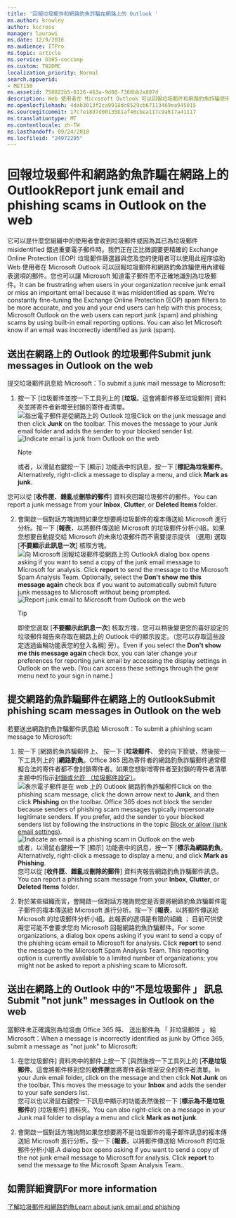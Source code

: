 ```yaml
---
title: '回報垃圾郵件和網路釣魚詐騙在網路上的 Outlook '
ms.author: krowley
author: kccross
manager: laurawi
ms.date: 12/9/2016
ms.audience: ITPro
ms.topic: article
ms.service: O365-seccomp
ms.custom: TN2DMC
localization_priority: Normal
search.appverid:
- MET150
ms.assetid: 758822b5-0126-463a-9d08-7366bb2a807d
description: Web 使用者在 Microsoft Outlook 可以回報垃圾郵件和網路釣魚詐騙使用內建報表選項的郵件。您也可以讓 Microsoft 知道電子郵件而不正確地識別為垃圾郵件。
ms.openlocfilehash: 4dab3013f2ca9918dc8529cb67113469ea945015
ms.sourcegitcommit: 17c7e18d7d00135b1af40cbea117c9a817a41117
ms.translationtype: MT
ms.contentlocale: zh-TW
ms.lasthandoff: 09/24/2018
ms.locfileid: "24972295"
---
```

# <a name="report-junk-email-and-phishing-scams-in-outlook-on-the-web"></a><span data-ttu-id="a69ca-104">回報垃圾郵件和網路釣魚詐騙在網路上的 Outlook</span><span class="sxs-lookup"><span data-stu-id="a69ca-104">Report junk email and phishing scams in Outlook on the web</span></span> 

<span data-ttu-id="a69ca-p102">它可以是什麼您組織中的使用者會收到垃圾郵件或因為其已為垃圾郵件 misidentified 錯過重要電子郵件時。我們正在正比微調要更精確的 Exchange Online Protection (EOP) 垃圾郵件篩選器與您及您的使用者可以使用此程序協助Web 使用者在 Microsoft Outlook 可以回報垃圾郵件和網路釣魚詐騙使用內建報表選項的郵件。您也可以讓 Microsoft 知道電子郵件而不正確地識別為垃圾郵件。</span><span class="sxs-lookup"><span data-stu-id="a69ca-p102">It can be frustrating when users in your organization receive junk email or miss an important email because it was misidentified as spam. We're constantly fine-tuning the Exchange Online Protection (EOP) spam filters to be more accurate, and you and your end users can help with this process; Microsoft Outlook on the web users can report junk (spam) and phishing scams by using built-in email reporting options. You can also let Microsoft know if an email was incorrectly identified as junk (spam).</span></span>
  
## <a name="submit-junk-messages-in-outlook-on-the-web"></a><span data-ttu-id="a69ca-108">送出在網路上的 Outlook 的垃圾郵件</span><span class="sxs-lookup"><span data-stu-id="a69ca-108">Submit junk messages in Outlook on the web</span></span>

<span data-ttu-id="a69ca-109">提交垃圾郵件訊息給 Microsoft：</span><span class="sxs-lookup"><span data-stu-id="a69ca-109">To submit a junk mail message to Microsoft:</span></span>
  
1. <span data-ttu-id="a69ca-p103">按一下 [垃圾郵件並按一下工具列上的 [**垃圾**。這會將郵件移至垃圾郵件] 資料夾並將寄件者新增至封鎖的寄件者清單。 ![指出電子郵件是從網路上的 Outlook 垃圾](media/a10ae792-aab6-4374-a041-6c3f732eb2e3.png)</span><span class="sxs-lookup"><span data-stu-id="a69ca-p103">Click on the junk message and then click **Junk** on the toolbar. This moves the message to your Junk email folder and adds the sender to your blocked sender list.  ![Indicate email is junk from Outlook on the web](media/a10ae792-aab6-4374-a041-6c3f732eb2e3.png)</span></span>
  
    > [!NOTE]
    > <span data-ttu-id="a69ca-113">或者，以滑鼠右鍵按一下 [顯示] 功能表中的訊息，按一下 [**標記為垃圾郵件**。</span><span class="sxs-lookup"><span data-stu-id="a69ca-113">Alternatively, right-click a message to display a menu, and click **Mark as junk**.</span></span> 
  
<span data-ttu-id="a69ca-114">您可以從 [**收件匣**、**雜亂**或**刪除的郵件**] 資料夾回報垃圾郵件的郵件。</span><span class="sxs-lookup"><span data-stu-id="a69ca-114">You can report a junk message from your **Inbox**, **Clutter**, or **Deleted Items** folder.</span></span> 
  
2. <span data-ttu-id="a69ca-p104">會開啟一個對話方塊詢問如果您想要將垃圾郵件的複本傳送給 Microsoft 進行分析。按一下 [**報表**，以將郵件傳送給 Microsoft 的垃圾郵件分析小組。如果您想要自動提交給 Microsoft 的未來垃圾郵件而不需要提示提供 （選用) 選取 [**不要顯示此訊息一次**] 核取方塊。 ![向 Microsoft 回報垃圾郵件從網路上的 Outlook](media/e8d3a9f9-6eb6-4309-ba6d-643dffdb6a33.png)</span><span class="sxs-lookup"><span data-stu-id="a69ca-p104">A dialog box opens asking if you want to send a copy of the junk email message to Microsoft for analysis. Click **report** to send the message to the Microsoft Spam Analysis Team. Optionally, select the **Don't show me this message again** check box if you want to automatically submit future junk messages to Microsoft without being prompted.  ![Report junk email to Microsoft from Outlook on the web](media/e8d3a9f9-6eb6-4309-ba6d-643dffdb6a33.png)</span></span>
  
    > [!TIP]
    > <span data-ttu-id="a69ca-p105">即使您選取 [**不要顯示此訊息一次**] 核取方塊，您可以稍後變更您的喜好設定的垃圾郵件報告來存取在網路上的 Outlook 中的顯示設定。（您可以存取這些設定透過齒輪功能表您的登入名稱] 旁）。</span><span class="sxs-lookup"><span data-stu-id="a69ca-p105">Even if you select the **Don't show me this message again** check box, you can later change your preferences for reporting junk email by accessing the display settings in Outlook on the web. (You can access these settings through the gear menu next to your sign in name.)</span></span> 
  
## <a name="submit-phishing-scam-messages-in-outlook-on-the-web"></a><span data-ttu-id="a69ca-121">提交網路釣魚詐騙郵件在網路上的 Outlook</span><span class="sxs-lookup"><span data-stu-id="a69ca-121">Submit phishing scam messages in Outlook on the web</span></span>

<span data-ttu-id="a69ca-122">若要送出網路釣魚詐騙郵件訊息給 Microsoft：</span><span class="sxs-lookup"><span data-stu-id="a69ca-122">To submit a phishing scam message to Microsoft:</span></span>
  
1. <span data-ttu-id="a69ca-p106">按一下 [網路釣魚詐騙郵件上、 按一下 [**垃圾郵件**、 旁的向下箭號，然後按一下工具列上的 [**網路釣魚**。Office 365 因為寄件者的網路釣魚詐騙郵件通常模擬合法的寄件者都不會封鎖寄件者。如果您想新增寄件者至封鎖的寄件者清單主題中的指示[封鎖或允許 （垃圾郵件設定）](https://go.microsoft.com/fwlink/?LinkId=627572)。![表示電子郵件是在 web 上的 Outlook 網路釣魚詐騙郵件](media/959bb577-341c-41ee-a159-e46600b2cf8a.png)</span><span class="sxs-lookup"><span data-stu-id="a69ca-p106">Click on the phishing scam message, click the down arrow next to **Junk**, and then click **Phishing** on the toolbar. Office 365 does not block the sender because senders of phishing scam messages typically impersonate legitimate senders. If you prefer, add the sender to your blocked senders list by following the instructions in the topic [Block or allow (junk email settings)](https://go.microsoft.com/fwlink/?LinkId=627572). ![Indicate an email is a phishing scam in Outlook on the web](media/959bb577-341c-41ee-a159-e46600b2cf8a.png)</span></span><br/><span data-ttu-id="a69ca-127">或者，以滑鼠右鍵按一下 [顯示] 功能表中的訊息，按一下 [**標示為網路釣魚**。</span><span class="sxs-lookup"><span data-stu-id="a69ca-127">Alternatively, right-click a message to display a menu, and click **Mark as Phishing**.</span></span><br/><span data-ttu-id="a69ca-128">您可以從 [**收件匣**、**雜亂**或**刪除的郵件**] 資料夾報告網路釣魚詐騙郵件訊息。</span><span class="sxs-lookup"><span data-stu-id="a69ca-128">You can report a phishing scam message from your **Inbox**, **Clutter**, or **Deleted Items** folder.</span></span> 
  
2. <span data-ttu-id="a69ca-p107">對於某些組織而言，會開啟一個對話方塊詢問您是否要將網路釣魚詐騙郵件電子郵件的複本傳送給 Microsoft 進行分析。按一下 [**報表**，以將郵件傳送給 Microsoft 的垃圾郵件分析小組。此報表的選項是有限的組織 ； 目前可供使用您可能不會要求您向 Microsoft 回報網路釣魚詐騙郵件。</span><span class="sxs-lookup"><span data-stu-id="a69ca-p107">For some organizations, a dialog box opens asking if you want to send a copy of the phishing scam email to Microsoft for analysis. Click **report** to send the message to the Microsoft Spam Analysis Team. This reporting option is currently available to a limited number of organizations; you might not be asked to report a phishing scam to Microsoft.</span></span> 
    
## <a name="submit-not-junk-messages-in-outlook-on-the-web"></a><span data-ttu-id="a69ca-132">送出在網路上的 Outlook 中的"不是垃圾郵件 」 訊息</span><span class="sxs-lookup"><span data-stu-id="a69ca-132">Submit "not junk" messages in Outlook on the web</span></span>

<span data-ttu-id="a69ca-133">當郵件未正確識別為垃圾由 Office 365 時、 送出郵件為 「 非垃圾郵件 」 給 Microsoft：</span><span class="sxs-lookup"><span data-stu-id="a69ca-133">When a message is incorrectly identified as junk by Office 365, submit a message as "not junk" to Microsoft:</span></span>
  
1. <span data-ttu-id="a69ca-p108">在您垃圾郵件] 資料夾中的郵件上按一下 [與然後按一下工具列上的 [**不是垃圾郵件**。這會將郵件移到您的**收件匣**並將寄件者新增至安全的寄件者清單。</span><span class="sxs-lookup"><span data-stu-id="a69ca-p108">In your Junk email folder, click on the message and then click **Not Junk** on the toolbar. This moves the message to your **Inbox** and adds the sender to your safe senders list. </span></span><br/><span data-ttu-id="a69ca-136">您可以也以滑鼠右鍵按一下訊息中顯示的功能表然後按一下 [**標示為不是垃圾郵件**的 [垃圾郵件] 資料夾。</span><span class="sxs-lookup"><span data-stu-id="a69ca-136">You can also right-click on a message in your Junk mail folder to display a menu and click **Mark as not junk**.</span></span> 
  
2. <span data-ttu-id="a69ca-p109">會開啟一個對話方塊詢問如果您想要將不是垃圾郵件的電子郵件訊息的複本傳送給 Microsoft 進行分析。按一下 [**報表**，以將郵件傳送給 Microsoft 的垃圾郵件分析小組.</span><span class="sxs-lookup"><span data-stu-id="a69ca-p109">A dialog box opens asking if you want to send a copy of the not junk email message to Microsoft for analysis. Click **report** to send the message to the Microsoft Spam Analysis Team..</span></span> 
    
## <a name="for-more-information"></a><span data-ttu-id="a69ca-139">如需詳細資訊</span><span class="sxs-lookup"><span data-stu-id="a69ca-139">For more information</span></span>

[<span data-ttu-id="a69ca-140">了解垃圾郵件和網路釣魚</span><span class="sxs-lookup"><span data-stu-id="a69ca-140">Learn about junk email and phishing</span></span>](https://go.microsoft.com/fwlink/p/?LinkId=270068)
  
  


